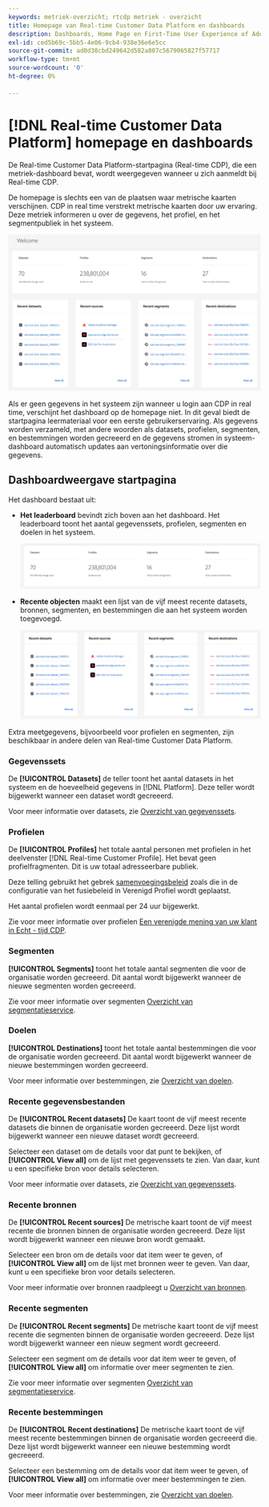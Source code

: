 ```yaml
---
keywords: metriek-overzicht; rtcdp metriek - overzicht
title: Homepage van Real-time Customer Data Platform en dashboards
description: Dashboards, Home Page en First-Time User Experience of Adobe Experience Platform
exl-id: ced5b69c-5bb5-4e06-9cb4-938e36e6e5cc
source-git-commit: ad0d38cbd249642d582a807c5679065827f57717
workflow-type: tm+mt
source-wordcount: '0'
ht-degree: 0%

---
```


# [!DNL Real-time Customer Data Platform] homepage en dashboards

De Real-time Customer Data Platform-startpagina (Real-time CDP), die een metriek-dashboard bevat, wordt weergegeven wanneer u zich aanmeldt bij Real-time CDP.

De homepage is slechts een van de plaatsen waar metrische kaarten verschijnen. CDP in real time verstrekt metrische kaarten door uw ervaring. Deze metriek informeren u over de gegevens, het profiel, en het segmentpubliek in het systeem.

![afbeelding](assets/home.png)

Als er geen gegevens in het systeem zijn wanneer u login aan CDP in real time, verschijnt het dashboard op de homepage niet. In dit geval biedt de startpagina leermateriaal voor een eerste gebruikerservaring. Als gegevens worden verzameld, met andere woorden als <!--sources-->datasets, profielen, segmenten, en bestemmingen worden gecreeerd en de gegevens stromen in systeem-dashboard automatisch updates aan vertoningsinformatie over die gegevens<!-- in metric cards-->.

## Dashboardweergave startpagina

<!--The dashboard shows information in several areas. Each category of information displays for the time range shown beneath the data.-->

Het dashboard bestaat uit<!-- two areas.-->:

* **Het leaderboard** bevindt zich boven aan het dashboard. Het leaderboard toont het aantal gegevenssets, profielen, segmenten en doelen in het systeem.

   ![afbeelding](assets/leaderboard.png)

<!-- * **Metric cards** display beneath the leaderboard. Metric cards show additional information, such as percentages or trends. Metric cards appear as data is collected.
    ![image](assets/home-metrics.jpg)
Some information is shown in different ways on both the leaderboard and metric cards. -->
* **Recente objecten** maakt een lijst van de vijf meest recente datasets, bronnen, segmenten, en bestemmingen die aan het systeem worden toegevoegd.

   ![afbeelding](assets/recent.png)

Extra meetgegevens, bijvoorbeeld voor profielen en segmenten, zijn beschikbaar in andere delen van Real-time Customer Data Platform.

### Gegevenssets

De **[!UICONTROL Datasets]** de teller toont het aantal datasets in het systeem en de hoeveelheid gegevens in [!DNL Platform]. Deze teller wordt bijgewerkt wanneer een dataset wordt gecreeerd.

Voor meer informatie over datasets, zie [Overzicht van gegevenssets](../catalog/datasets/overview.md).

### Profielen

De **[!UICONTROL Profiles]** het totale aantal personen met profielen in het deelvenster [!DNL Real-time Customer Profile]. Het bevat geen profielfragmenten. Dit is uw totaal adresseerbare publiek.

Deze telling gebruikt het gebrek [samenvoegingsbeleid](profile/merge-policies.md) zoals die in de configuratie van het fusiebeleid in Verenigd Profiel wordt geplaatst.

Het aantal profielen wordt eenmaal per 24 uur bijgewerkt.

Zie voor meer informatie over profielen [Een verenigde mening van uw klant in Echt - tijd CDP](profile/profile-overview.md).

### Segmenten

**[!UICONTROL Segments]** toont het totale aantal segmenten die voor de organisatie worden gecreeerd. Dit aantal wordt bijgewerkt wanneer de nieuwe segmenten worden gecreeerd.

Zie voor meer informatie over segmenten [Overzicht van segmentatieservice](segmentation/segmentation-overview.md).

### Doelen

**[!UICONTROL Destinations]** toont het totale aantal bestemmingen die voor de organisatie worden gecreeerd. Dit aantal wordt bijgewerkt wanneer de nieuwe bestemmingen worden gecreeerd.

Voor meer informatie over bestemmingen, zie [Overzicht van doelen](destinations/overview.md).

<!-- ### Successful profile records

In the leaderboard **[!UICONTROL Successful profile records]** shows the total number of records that have been successfully processed into the profile.

There is also a metric card that shows the percentage of successful records. Select **[!UICONTROL View datasets]** to see more details about the profile records. Hover over the colored area of the graph to see additional details:

![image](assets/home-profilerecords-details.PNG)

The number of successful profile records is updated hourly. 

For more information about profiles, see [A unified view of your customer in Real-time CDP](profile/profile-overview.md).

### Total profile records

The **[!UICONTROL Total profile records]** metric card shows the total number of data records enabled to feed into the profiles, and the percentage that are successful, updated once per day. This does not include all data in the data lake, because some data might not be enabled to feed into the profiles.

 Hover over the colored area of the graph to see additional details about the successful profiles:

![image](assets/home-profile-details.PNG)

Select **[!UICONTROL View profiles]** to see more details about the profile records.

For more information about profiles, see [A unified view of your customer in Real-time CDP](profile/profile-overview.md).

For more information about viewing a specific profile, see [Profile viewer](profile/profile-viewer.md).

### Failed profile records

In the leaderboard, **[!UICONTROL Failed profile records]** counts the number of records that failed to process into the profile.

The **[!UICONTROL Failed profile records]** metric card shows this count, and includes a graphical representation that helps you see how failures have trended during the time shown below the graphic. This chart is updated hourly. Select **[!UICONTROL View datasets]** to see more details about the profile records.

The number of failed profile records is updated hourly. -->

### Recente gegevensbestanden

De **[!UICONTROL Recent datasets]** De kaart toont de vijf meest recente datasets die binnen de organisatie worden gecreeerd. Deze lijst wordt bijgewerkt wanneer een nieuwe dataset wordt gecreeerd.

Selecteer een dataset om de details voor dat punt te bekijken, of **[!UICONTROL View all]** om de lijst met gegevenssets te zien. Van daar, kunt u een specifieke bron voor details selecteren.

Voor meer informatie over datasets, zie [Overzicht van gegevenssets](../catalog/datasets/overview.md).

### Recente bronnen

De **[!UICONTROL Recent sources]** De metrische kaart toont de vijf meest recente die bronnen binnen de organisatie worden gecreeerd. Deze lijst wordt bijgewerkt wanneer een nieuwe bron wordt gemaakt.

Selecteer een bron om de details voor dat item weer te geven, of **[!UICONTROL View all]** om de lijst met bronnen weer te geven. Van daar, kunt u een specifieke bron voor details selecteren.

Voor meer informatie over bronnen raadpleegt u [Overzicht van bronnen](sources/sources-overview.md).

### Recente segmenten

De **[!UICONTROL Recent segments]** De metrische kaart toont de vijf meest recente die segmenten binnen de organisatie worden gecreeerd. Deze lijst wordt bijgewerkt wanneer een nieuw segment wordt gecreeerd.

Selecteer een segment om de details voor dat item weer te geven, of **[!UICONTROL View all]** om informatie over meer segmenten te zien.

Zie voor meer informatie over segmenten [Overzicht van segmentatieservice](segmentation/segmentation-overview.md).

### Recente bestemmingen

De **[!UICONTROL Recent destinations]** De metrische kaart toont de vijf meest recente bestemmingen binnen de organisatie worden gecreeerd die. Deze lijst wordt bijgewerkt wanneer een nieuwe bestemming wordt gecreeerd.

Selecteer een bestemming om de details voor dat item weer te geven, of **[!UICONTROL View all]** om informatie over meer bestemmingen te zien.

Voor meer informatie over bestemmingen, zie [Overzicht van doelen](destinations/overview.md).
